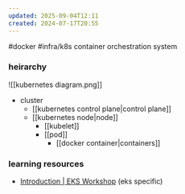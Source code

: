 ```yaml
---
updated: 2025-09-04T12:11
created: 2024-07-17T20:55
---
```

#docker #infra/k8s 
container orchestration system

### heirarchy
![[kubernetes diagram.png]]
- cluster
    - [[kubernetes control plane|control plane]]
    - [[kubernetes node|node]]
        - [[kubelet]]
        - [[pod]]
            - [[docker container|containers]]


### learning resources
- [Introduction \| EKS Workshop](https://www.eksworkshop.com/docs/introduction) (eks specific)